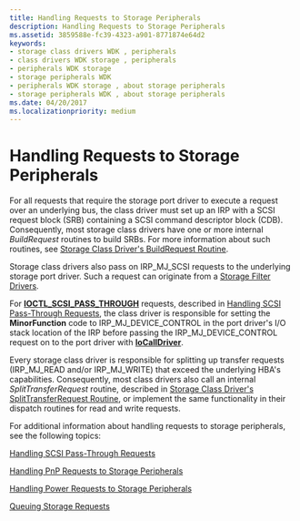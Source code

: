 ```yaml
---
title: Handling Requests to Storage Peripherals
description: Handling Requests to Storage Peripherals
ms.assetid: 3859588e-fc39-4323-a901-8771874e64d2
keywords:
- storage class drivers WDK , peripherals
- class drivers WDK storage , peripherals
- peripherals WDK storage
- storage peripherals WDK
- peripherals WDK storage , about storage peripherals
- storage peripherals WDK , about storage peripherals
ms.date: 04/20/2017
ms.localizationpriority: medium
---
```


# Handling Requests to Storage Peripherals

For all requests that require the storage port driver to execute a request over an underlying bus, the class driver must set up an IRP with a SCSI request block (SRB) containing a SCSI command descriptor block (CDB). Consequently, most storage class drivers have one or more internal *BuildRequest* routines to build SRBs. For more information about such routines, see [Storage Class Driver's BuildRequest Routine](storage-class-driver-s-buildrequest-routine.md).

Storage class drivers also pass on IRP_MJ_SCSI requests to the underlying storage port driver. Such a request can originate from a [Storage Filter Drivers](storage-filter-drivers.md).

For [**IOCTL_SCSI_PASS_THROUGH**](/windows-hardware/drivers/ddi/ntddscsi/ni-ntddscsi-ioctl_scsi_pass_through) requests, described in [Handling SCSI Pass-Through Requests](handling-scsi-pass-through-requests.md), the class driver is responsible for setting the **MinorFunction** code to IRP_MJ_DEVICE_CONTROL in the port driver's I/O stack location of the IRP before passing the IRP_MJ_DEVICE_CONTROL request on to the port driver with [**IoCallDriver**](/windows-hardware/drivers/ddi/wdm/nf-wdm-iocalldriver).

Every storage class driver is responsible for splitting up transfer requests (IRP_MJ_READ and/or IRP_MJ_WRITE) that exceed the underlying HBA's capabilities. Consequently, most class drivers also call an internal *SplitTransferRequest* routine, described in [Storage Class Driver's SplitTransferRequest Routine](storage-class-driver-s-splittransferrequest-routine.md), or implement the same functionality in their dispatch routines for read and write requests.

For additional information about handling requests to storage peripherals, see the following topics:

[Handling SCSI Pass-Through Requests](handling-scsi-pass-through-requests.md)

[Handling PnP Requests to Storage Peripherals](handling-pnp-requests-to-storage-peripherals.md)

[Handling Power Requests to Storage Peripherals](handling-power-requests-to-storage-peripherals.md)

[Queuing Storage Requests](queuing-storage-requests.md)